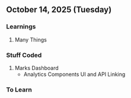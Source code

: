 ## October 14, 2025 (Tuesday)

### Learnings

1. Many Things

### Stuff Coded

1. Marks Dashboard
   - Analytics Components UI and API Linking

### To Learn

